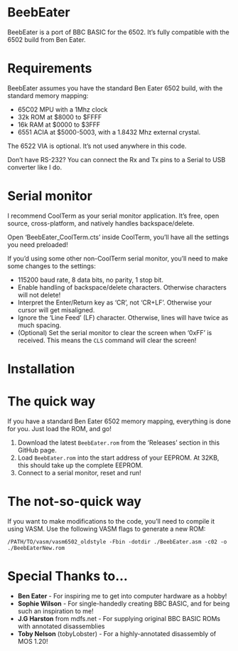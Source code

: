 # BeebEater
BeebEater is a port of BBC BASIC for the 6502. It’s fully compatible with the 6502 build from Ben Eater.

# Requirements
BeebEater assumes you have the standard Ben Eater 6502 build, with the standard memory mapping:
 * 65C02 MPU with a 1Mhz clock
 * 32k ROM at $8000 to $FFFF
 * 16k RAM at $0000 to $3FFF
 * 6551 ACIA at $5000-5003, with a 1.8432 Mhz external crystal.

The 6522 VIA is optional. It’s not used anywhere in this code.

Don’t have RS-232? You can connect the Rx and Tx pins to a Serial to USB converter like I do.

# Serial monitor
I recommend CoolTerm as your serial monitor application. It’s free, open source, cross-platform, and natively handles backspace/delete. 

Open ‘BeebEater_CoolTerm.cts’ inside CoolTerm, you’ll have all the settings you need preloaded!

  
If you’d using some other non-CoolTerm serial monitor, you’ll need to make some changes to the settings:
 * 115200 baud rate, 8 data bits, no parity, 1 stop bit.
 * Enable handling of backspace/delete characters. Otherwise characters will not delete!
 * Interpret the Enter/Return key as ‘CR’, not ‘CR+LF’. Otherwise your cursor will get misaligned.
 * Ignore the ‘Line Feed’ (LF) character. Otherwise, lines will have twice as much spacing.
  * (Optional) Set the serial monitor to clear the screen when ‘0xFF’ is received. This means the `CLS` command will clear the screen!

# Installation
# The quick way
If you have a standard Ben Eater 6502 memory mapping, everything is done for you. Just load the ROM, and go!
 1. Download the latest `BeebEater.rom` from the ‘Releases’ section in this GitHub page.
 2. Load `BeebEater.rom` into the start address of your EEPROM. At 32KB, this should take up the complete EEPROM.
 3. Connect to a serial monitor, reset and run! 

# The not-so-quick way
If you want to make modifications to the code, you’ll need to compile it using VASM. Use the following VASM flags to generate a new ROM:
	
`/PATH/TO/vasm/vasm6502_oldstyle -Fbin -dotdir ./BeebEater.asm -c02 -o ./BeebEaterNew.rom`

# Special Thanks to…
 * **Ben Eater** - For inspiring me to get into computer hardware as a hobby!
 * **Sophie Wilson** - For single-handedly creating BBC BASIC, and for being such an inspiration to me!
 * **J.G Harston** from mdfs.net - For supplying original BBC BASIC ROMs with annotated disassemblies
 * **Toby Nelson** (tobyLobster) - For a highly-annotated disassembly of MOS 1.20!
